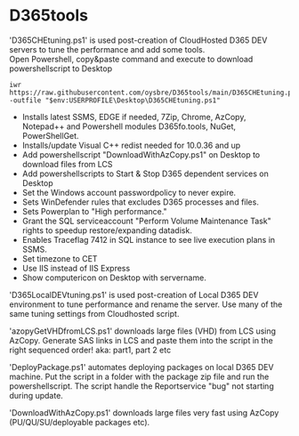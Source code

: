 # D365tools
'D365CHEtuning.ps1' is used post-creation of CloudHosted D365 DEV servers to tune the performance and add some tools.<br> Open Powershell, copy&paste command and execute to download powershellscript to Desktop<br>
```programming
iwr https://raw.githubusercontent.com/oysbre/D365tools/main/D365CHEtuning.ps1 -outfile "$env:USERPROFILE\Desktop\D365CHEtuning.ps1"
```
- Installs latest SSMS, EDGE if needed, 7Zip, Chrome, AzCopy, Notepad++ and Powershell modules D365fo.tools, NuGet, PowerShellGet.
- Installs/update Visual C++ redist needed for 10.0.36 and up
- Add powershellscript "DownloadWithAzCopy.ps1" on Desktop to download files from LCS
- Add powershellscripts to Start & Stop D365 dependent services on Desktop
- Set the Windows account passwordpolicy to never expire.
- Sets WinDefender rules that excludes D365 processes and files.
- Sets Powerplan to "High performance."
- Grant the SQL serviceaccount "Perform Volume Maintenance Task" rights to speedup restore/expanding datadisk.
- Enables Traceflag 7412 in SQL instance to see live execution plans in SSMS.
- Set timezone to CET
- Use IIS instead of IIS Express
- Show computericon on Desktop with servername.

'D365LocalDEVtuning.ps1' is used post-creation of Local D365 DEV environment to tune performance and rename the server.
Use many of the same tuning settings from Cloudhosted script.

'azopyGetVHDfromLCS.ps1' downloads large files (VHD) from LCS using AzCopy.
Generate SAS links in LCS and paste them into the script in the right sequenced order! aka: part1, part 2 etc

'DeployPackage.ps1' automates deploying packages on local D365 DEV machine.
Put the script in a folder with the package zip file and run the powershellscript.
The script handle the Reportservice "bug" not starting during update.

'DownloadWithAzCopy.ps1' downloads large files very fast using AzCopy (PU/QU/SU/deployable packages etc).

